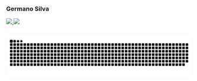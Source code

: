 ### Germano Silva 
 <div>
  <a href="https://github.com/GermanoRS">
  <img height="180em" src="https://github-readme-stats.vercel.app/api?username=GermanoRS&show_icons=true&theme=react&include_all_commits=true&count_private=true"/>
  <img height="180em" src="https://github-readme-stats.vercel.app/api/top-langs/?username=GermanoRS&layout=compact&langs_count=7&theme=react"/>
</div>
  
  ##
  
<div>
 
  ![Snake animation](https://github.com/GermanoRS/GermanoRS/blob/output/github-contribution-grid-snake.svg)
 
</div>
